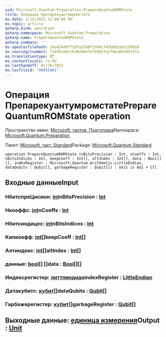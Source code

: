 ```yaml
---
uid: Microsoft.Quantum.Preparation.PrepareQuantumROMState
title: Операция Препарекуантумромстате
ms.date: 1/23/2021 12:00:00 AM
ms.topic: article
qsharp.kind: operation
qsharp.namespace: Microsoft.Quantum.Preparation
qsharp.name: PrepareQuantumROMState
qsharp.summary: ''
ms.openlocfilehash: 10ad24d0772dfa254072368cf42b882ab5158bb8
ms.sourcegitcommit: 71605ea9cc630e84e7ef29027e1f0ea06299747e
ms.translationtype: MT
ms.contentlocale: ru-RU
ms.lasthandoff: 01/26/2021
ms.locfileid: "98855861"
---
```

# <a name="preparequantumromstate-operation"></a><span data-ttu-id="656d1-102">Операция Препарекуантумромстате</span><span class="sxs-lookup"><span data-stu-id="656d1-102">PrepareQuantumROMState operation</span></span>

<span data-ttu-id="656d1-103">Пространство имен: [Microsoft. тактов. Подготовка](xref:Microsoft.Quantum.Preparation)</span><span class="sxs-lookup"><span data-stu-id="656d1-103">Namespace: [Microsoft.Quantum.Preparation](xref:Microsoft.Quantum.Preparation)</span></span>

<span data-ttu-id="656d1-104">Пакет: [Microsoft. такт. Standard](https://nuget.org/packages/Microsoft.Quantum.Standard)</span><span class="sxs-lookup"><span data-stu-id="656d1-104">Package: [Microsoft.Quantum.Standard](https://nuget.org/packages/Microsoft.Quantum.Standard)</span></span>




```qsharp
operation PrepareQuantumROMState (nBitsPrecision : Int, nCoeffs : Int, nBitsIndices : Int, keepCoeff : Int[], altIndex : Int[], data : Bool[][], indexRegister : Microsoft.Quantum.Arithmetic.LittleEndian, dataQubits : Qubit[], garbageRegister : Qubit[]) : Unit is Adj + Ctl
```


## <a name="input"></a><span data-ttu-id="656d1-105">Входные данные</span><span class="sxs-lookup"><span data-stu-id="656d1-105">Input</span></span>

### <a name="nbitsprecision--int"></a><span data-ttu-id="656d1-106">НбитспреЦисион: [int](xref:microsoft.quantum.lang-ref.int)</span><span class="sxs-lookup"><span data-stu-id="656d1-106">nBitsPrecision : [Int](xref:microsoft.quantum.lang-ref.int)</span></span>




### <a name="ncoeffs--int"></a><span data-ttu-id="656d1-107">Нкоеффс: [int](xref:microsoft.quantum.lang-ref.int)</span><span class="sxs-lookup"><span data-stu-id="656d1-107">nCoeffs : [Int](xref:microsoft.quantum.lang-ref.int)</span></span>




### <a name="nbitsindices--int"></a><span data-ttu-id="656d1-108">Нбитсиндицес: [int](xref:microsoft.quantum.lang-ref.int)</span><span class="sxs-lookup"><span data-stu-id="656d1-108">nBitsIndices : [Int](xref:microsoft.quantum.lang-ref.int)</span></span>




### <a name="keepcoeff--int"></a><span data-ttu-id="656d1-109">Кипкоефф: [int](xref:microsoft.quantum.lang-ref.int)[]</span><span class="sxs-lookup"><span data-stu-id="656d1-109">keepCoeff : [Int](xref:microsoft.quantum.lang-ref.int)[]</span></span>




### <a name="altindex--int"></a><span data-ttu-id="656d1-110">Алтиндекс: [int](xref:microsoft.quantum.lang-ref.int)[]</span><span class="sxs-lookup"><span data-stu-id="656d1-110">altIndex : [Int](xref:microsoft.quantum.lang-ref.int)[]</span></span>




### <a name="data--bool"></a><span data-ttu-id="656d1-111">данные: [bool](xref:microsoft.quantum.lang-ref.bool)[] []</span><span class="sxs-lookup"><span data-stu-id="656d1-111">data : [Bool](xref:microsoft.quantum.lang-ref.bool)[][]</span></span>




### <a name="indexregister--littleendian"></a><span data-ttu-id="656d1-112">Индексрегистер: [литтлиндиан](xref:Microsoft.Quantum.Arithmetic.LittleEndian)</span><span class="sxs-lookup"><span data-stu-id="656d1-112">indexRegister : [LittleEndian](xref:Microsoft.Quantum.Arithmetic.LittleEndian)</span></span>




### <a name="dataqubits--qubit"></a><span data-ttu-id="656d1-113">Датакубитс: [кубит](xref:microsoft.quantum.lang-ref.qubit)[]</span><span class="sxs-lookup"><span data-stu-id="656d1-113">dataQubits : [Qubit](xref:microsoft.quantum.lang-ref.qubit)[]</span></span>




### <a name="garbageregister--qubit"></a><span data-ttu-id="656d1-114">Гарбажерегистер: [кубит](xref:microsoft.quantum.lang-ref.qubit)[]</span><span class="sxs-lookup"><span data-stu-id="656d1-114">garbageRegister : [Qubit](xref:microsoft.quantum.lang-ref.qubit)[]</span></span>





## <a name="output--unit"></a><span data-ttu-id="656d1-115">Выходные данные: [единица измерения](xref:microsoft.quantum.lang-ref.unit)</span><span class="sxs-lookup"><span data-stu-id="656d1-115">Output : [Unit](xref:microsoft.quantum.lang-ref.unit)</span></span>

